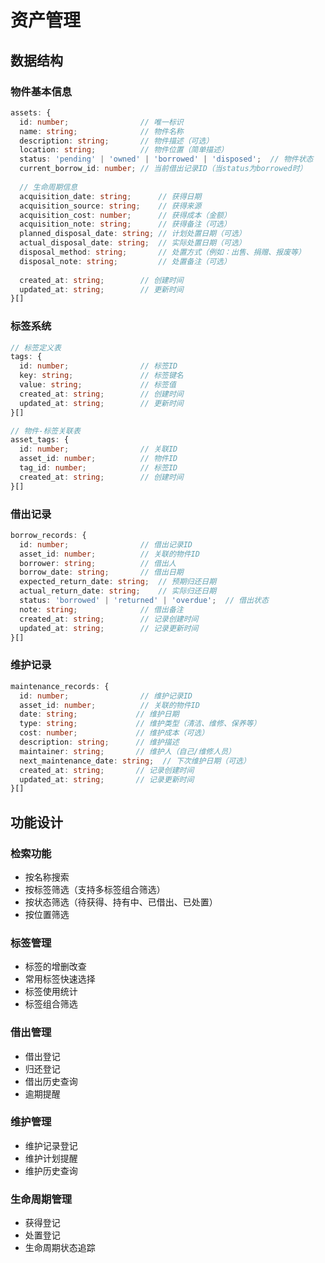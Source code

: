 # 资产管理

## 数据结构

### 物件基本信息
```typescript
assets: {
  id: number;                // 唯一标识
  name: string;              // 物件名称
  description: string;       // 物件描述（可选）
  location: string;          // 物件位置（简单描述）
  status: 'pending' | 'owned' | 'borrowed' | 'disposed';  // 物件状态
  current_borrow_id: number; // 当前借出记录ID（当status为borrowed时）
  
  // 生命周期信息
  acquisition_date: string;      // 获得日期
  acquisition_source: string;    // 获得来源
  acquisition_cost: number;      // 获得成本（金额）
  acquisition_note: string;      // 获得备注（可选）
  planned_disposal_date: string; // 计划处置日期（可选）
  actual_disposal_date: string;  // 实际处置日期（可选）
  disposal_method: string;       // 处置方式（例如：出售、捐赠、报废等）
  disposal_note: string;         // 处置备注（可选）
  
  created_at: string;        // 创建时间
  updated_at: string;        // 更新时间
}[]
```

### 标签系统
```typescript
// 标签定义表
tags: {
  id: number;                // 标签ID
  key: string;               // 标签键名
  value: string;             // 标签值
  created_at: string;        // 创建时间
  updated_at: string;        // 更新时间
}[]

// 物件-标签关联表
asset_tags: {
  id: number;                // 关联ID
  asset_id: number;          // 物件ID
  tag_id: number;            // 标签ID
  created_at: string;        // 创建时间
}[]
```

### 借出记录
```typescript
borrow_records: {
  id: number;                // 借出记录ID
  asset_id: number;          // 关联的物件ID
  borrower: string;          // 借出人
  borrow_date: string;       // 借出日期
  expected_return_date: string;  // 预期归还日期
  actual_return_date: string;    // 实际归还日期
  status: 'borrowed' | 'returned' | 'overdue';  // 借出状态
  note: string;              // 借出备注
  created_at: string;        // 记录创建时间
  updated_at: string;        // 记录更新时间
}[]
```

### 维护记录
```typescript
maintenance_records: {
  id: number;                // 维护记录ID
  asset_id: number;          // 关联的物件ID
  date: string;             // 维护日期
  type: string;             // 维护类型（清洁、维修、保养等）
  cost: number;             // 维护成本（可选）
  description: string;      // 维护描述
  maintainer: string;       // 维护人（自己/维修人员）
  next_maintenance_date: string;  // 下次维护日期（可选）
  created_at: string;       // 记录创建时间
  updated_at: string;       // 记录更新时间
}[]
```

## 功能设计

### 检索功能
- 按名称搜索
- 按标签筛选（支持多标签组合筛选）
- 按状态筛选（待获得、持有中、已借出、已处置）
- 按位置筛选

### 标签管理
- 标签的增删改查
- 常用标签快速选择
- 标签使用统计
- 标签组合筛选

### 借出管理
- 借出登记
- 归还登记
- 借出历史查询
- 逾期提醒

### 维护管理
- 维护记录登记
- 维护计划提醒
- 维护历史查询

### 生命周期管理
- 获得登记
- 处置登记
- 生命周期状态追踪